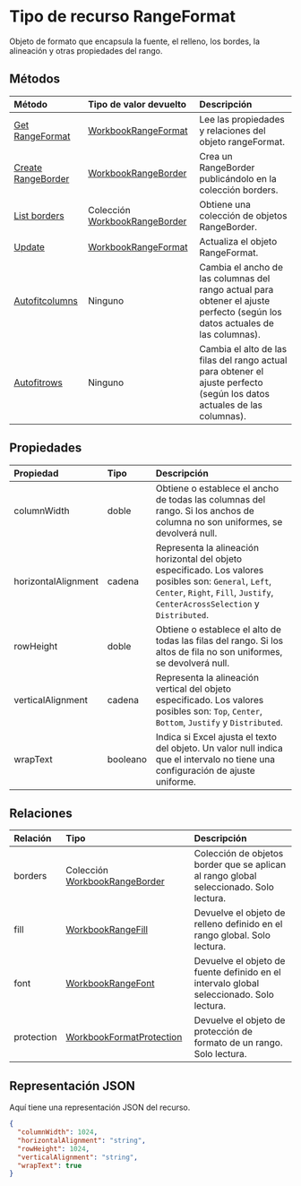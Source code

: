 # <a name="rangeformat-resource-type"></a>Tipo de recurso RangeFormat

Objeto de formato que encapsula la fuente, el relleno, los bordes, la alineación y otras propiedades del rango.


## <a name="methods"></a>Métodos

| Método           | Tipo de valor devuelto    |Descripción|
|:---------------|:--------|:----------|
|[Get RangeFormat](../api/rangeformat_get.md) | [WorkbookRangeFormat](rangeformat.md) |Lee las propiedades y relaciones del objeto rangeFormat.|
|[Create RangeBorder](../api/rangeformat_post_borders.md) |[WorkbookRangeBorder](rangeborder.md)| Crea un RangeBorder publicándolo en la colección borders.|
|[List borders](../api/rangeformat_list_borders.md) |Colección [WorkbookRangeBorder](rangeborder.md)| Obtiene una colección de objetos RangeBorder.|
|[Update](../api/rangeformat_update.md) | [WorkbookRangeFormat](rangeformat.md) |Actualiza el objeto RangeFormat. |
|[Autofitcolumns](../api/rangeformat_autofitcolumns.md)|Ninguno|Cambia el ancho de las columnas del rango actual para obtener el ajuste perfecto (según los datos actuales de las columnas).|
|[Autofitrows](../api/rangeformat_autofitrows.md)|Ninguno|Cambia el alto de las filas del rango actual para obtener el ajuste perfecto (según los datos actuales de las columnas).|

## <a name="properties"></a>Propiedades
| Propiedad     | Tipo   |Descripción|
|:---------------|:--------|:----------|
|columnWidth|doble|Obtiene o establece el ancho de todas las columnas del rango. Si los anchos de columna no son uniformes, se devolverá null.|
|horizontalAlignment|cadena|Representa la alineación horizontal del objeto especificado. Los valores posibles son: `General`, `Left`, `Center`, `Right`, `Fill`, `Justify`, `CenterAcrossSelection` y `Distributed`.|
|rowHeight|doble|Obtiene o establece el alto de todas las filas del rango. Si los altos de fila no son uniformes, se devolverá null.|
|verticalAlignment|cadena|Representa la alineación vertical del objeto especificado. Los valores posibles son: `Top`, `Center`, `Bottom`, `Justify` y `Distributed`.|
|wrapText|booleano|Indica si Excel ajusta el texto del objeto. Un valor null indica que el intervalo no tiene una configuración de ajuste uniforme.|

## <a name="relationships"></a>Relaciones
| Relación | Tipo   |Descripción|
|:---------------|:--------|:----------|
|borders|Colección [WorkbookRangeBorder](rangeborder.md)|Colección de objetos border que se aplican al rango global seleccionado. Solo lectura.|
|fill|[WorkbookRangeFill](rangefill.md)|Devuelve el objeto de relleno definido en el rango global. Solo lectura.|
|font|[WorkbookRangeFont](rangefont.md)|Devuelve el objeto de fuente definido en el intervalo global seleccionado. Solo lectura.|
|protection|[WorkbookFormatProtection](formatprotection.md)|Devuelve el objeto de protección de formato de un rango. Solo lectura.|

## <a name="json-representation"></a>Representación JSON

Aquí tiene una representación JSON del recurso.

<!-- {
  "blockType": "resource",
  "baseType": "microsoft.graph.entity",
  "optionalProperties": [

  ],
  "@odata.type": "microsoft.graph.workbookRangeFormat"
}-->

```json
{
  "columnWidth": 1024,
  "horizontalAlignment": "string",
  "rowHeight": 1024,
  "verticalAlignment": "string",
  "wrapText": true
}

```

<!-- uuid: 8fcb5dbc-d5aa-4681-8e31-b001d5168d79
2015-10-25 14:57:30 UTC -->
<!-- {
  "type": "#page.annotation",
  "description": "RangeFormat resource",
  "keywords": "",
  "section": "documentation",
  "tocPath": ""
}-->